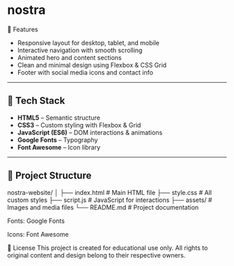 # nostra
🚀 Features

- Responsive layout for desktop, tablet, and mobile
- Interactive navigation with smooth scrolling
- Animated hero and content sections
- Clean and minimal design using Flexbox & CSS Grid
- Footer with social media icons and contact info

---

## 🧰 Tech Stack

- **HTML5** – Semantic structure
- **CSS3** – Custom styling with Flexbox & Grid
- **JavaScript (ES6)** – DOM interactions & animations
- **Google Fonts** – Typography
- **Font Awesome** – Icon library

---

## 📁 Project Structure

nostra-website/
│
├── index.html # Main HTML file
├── style.css # All custom styles
├── script.js # JavaScript for interactions
├── assets/ # Images and media files
└── README.md # Project documentation

Fonts: Google Fonts

Icons: Font Awesome

📄 License
This project is created for educational use only. All rights to original content and design belong to their respective owners.
